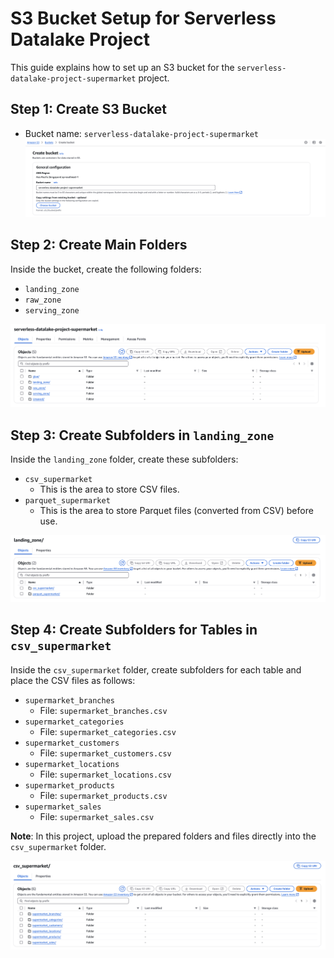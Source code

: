 # S3 Bucket Setup for Serverless Datalake Project

This guide explains how to set up an S3 bucket for the `serverless-datalake-project-supermarket` project.

## Step 1: Create S3 Bucket
- Bucket name: `serverless-datalake-project-supermarket`
![Create_bucket](S3_bucket_images/1_create_bucket.png)

## Step 2: Create Main Folders
Inside the bucket, create the following folders:
- `landing_zone`
- `raw_zone`
- `serving_zone`

![Create_folder](S3_bucket_images/2_create_folder.png)

## Step 3: Create Subfolders in `landing_zone`
Inside the `landing_zone` folder, create these subfolders:
- `csv_supermarket`
  - This is the area to store CSV files.
- `parquet_supermarket`
  - This is the area to store Parquet files (converted from CSV) before use.

![Create_subfolder](S3_bucket_images/3_create_subfolder.png)

## Step 4: Create Subfolders for Tables in `csv_supermarket`
Inside the `csv_supermarket` folder, create subfolders for each table and place the CSV files as follows:
- `supermarket_branches`
  - File: `supermarket_branches.csv`
- `supermarket_categories`
  - File: `supermarket_categories.csv`
- `supermarket_customers`
  - File: `supermarket_customers.csv`
- `supermarket_locations`
  - File: `supermarket_locations.csv`
- `supermarket_products`
  - File: `supermarket_products.csv`
- `supermarket_sales`
  - File: `supermarket_sales.csv`

**Note**: In this project, upload the prepared folders and files directly into the `csv_supermarket` folder.

![Upload_csv](S3_bucket_images/4_upload_csv.png)